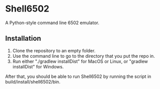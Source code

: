 # Shell6502
A Python-style command line 6502 emulator.

## Installation
1. Clone the repository to an empty folder.
2. Use the command line to go to the directory that you put the repo in.
3. Run either "./gradlew installDist" for MacOS or Linux, or "gradlew installDist" for Windows.

After that, you should be able to run Shell6502 by running the script in build/install/shell6502/bin.
